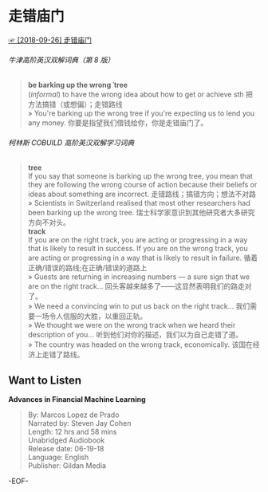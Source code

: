 # 走错庙门  
[☞ [2018-09-26] 走错庙门 ](https://mp.weixin.qq.com/s/EfjsBhSLdxVMEBBeFL4qxw)    
  
###### 牛津高阶英汉双解词典（第 8 版）  
>**be barking up the wrong ˈtree**  
(*informal*) to have the wrong idea about how to get or achieve sth 把方法搞错（或想偏）；走错路线  
» You're barking up the wrong tree if you're expecting us to lend you any money. 你要是指望我们借钱给你，你是走错庙门了。  
  
###### 柯林斯 COBUILD 高阶英汉双解学习词典  
>**tree**  
If you say that someone is barking up the wrong tree, you mean that they are following the wrong course of action because their beliefs or ideas about something are incorrect. 走错路线；搞错方向；想法不对路  
» Scientists in Switzerland realised that most other researchers had been barking up the wrong tree. 瑞士科学家意识到其他研究者大多研究方向不对头。  
**track**  
If you are on the right track, you are acting or progressing in a way that is likely to result in success. If you are on the wrong track, you are acting or progressing in a way that is likely to result in failure. 循着正确/错误的路线;在正确/错误的道路上  
» Guests are returning in increasing numbers — a sure sign that we are on the right track... 回头客越来越多了——这显然表明我们的路走对了。  
» We need a convincing win to put us back on the right track… 我们需要一场令人信服的大胜，以重回正轨。  
» We thought we were on the wrong track when we heard their description of you… 听到他们对你的描述，我们以为自己走错了道。  
» The country was headed on the wrong track, economically. 该国在经济上走错了路线。  
  
  
## Want to Listen  
**Advances in Financial Machine Learning**  
>By: Marcos Lopez de Prado  
Narrated by: Steven Jay Cohen  
Length: 12 hrs and 58 mins  
Unabridged Audiobook  
Release date: 06-19-18  
Language: English  
Publisher: Gildan Media  
  
-EOF-  
